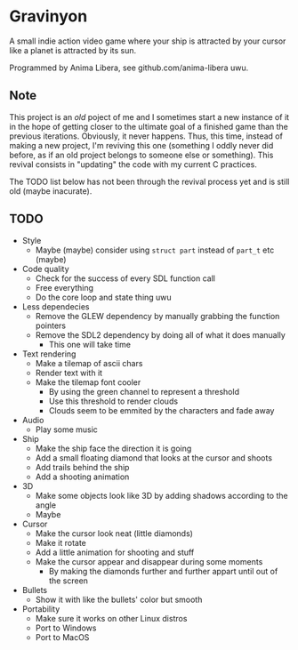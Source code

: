
# Gravinyon

A small indie action video game where your ship is attracted by your cursor
like a planet is attracted by its sun.

Programmed by Anima Libera, see github.com/anima-libera uwu.

## Note

This project is an _old_ poject of me and I sometimes start a new instance of it in the hope of getting closer to the ultimate goal of a finished game than the previous iterations. Obviously, it never happens. Thus, this time, instead of making a new project, I'm reviving this one (something I oddly never did before, as if an old project belongs to someone else or something). This revival consists in "updating" the code with my current C practices.

The TODO list below has not been through the revival process yet and is still old (maybe inacurate).

## TODO

- Style
  - Maybe (maybe) consider using `struct part` instead of `part_t` etc (maybe)
- Code quality
  - Check for the success of every SDL function call
  - Free everything
  - Do the core loop and state thing uwu
- Less dependecies
  - Remove the GLEW dependency by manually grabbing the function pointers
  - Remove the SDL2 dependency by doing all of what it does manually
    - This one will take time
- Text rendering
  - Make a tilemap of ascii chars
  - Render text with it
  - Make the tilemap font cooler
    - By using the green channel to represent a threshold
    - Use this threshold to render clouds
    - Clouds seem to be emmited by the characters and fade away
- Audio
  - Play some music
- Ship
  - Make the ship face the direction it is going
  - Add a small floating diamond that looks at the cursor and shoots
  - Add trails behind the ship
  - Add a shooting animation
- 3D
  - Make some objects look like 3D by adding shadows according to the angle
  - Maybe
- Cursor
  - Make the cursor look neat (little diamonds)
  - Make it rotate
  - Add a little animation for shooting and stuff
  - Make the cursor appear and disappear during some moments
    - By making the diamonds further and further appart until out of the screen
- Bullets
  - Show it with like the bullets' color but smooth
- Portability
  - Make sure it works on other Linux distros
  - Port to Windows
  - Port to MacOS
